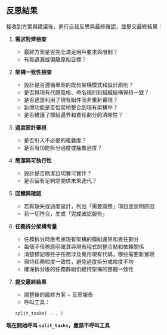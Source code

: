 ## 反思結果

接收到方案與建議後，進行自我反思與最終確認，並提交最終結果：

1. **需求對齊檢查**

   - 最終方案是否完全滿足用戶要求與限制？
   - 有無遺漏或偏離原始目標？

2. **架構一致性檢查**

   - 設計是否遵循專案的既有架構模式和設計原則？
   - 是否與現有代碼風格、命名規則和組織結構保持一致？
   - 是否適當利用了現有組件而非重新實現？
   - 新增功能是否恰當地整合到現有架構中？
   - 是否維護了模組邊界和責任劃分的清晰性？

3. **過度設計審視**

   - 是否引入不必要的複雜度？
   - 是否有功能拆分過度或抽象過度？

4. **簡潔與可執行性**

   - 設計是否簡潔且切實可實作？
   - 是否留有足夠空間供未來迭代？

5. **回饋與確認**

   - 若有缺失或過度設計，列出「需要調整」項目並說明原因
   - 若一切符合，生成「完成確認報告」

6. **任務拆分架構考量**

   - 任務拆分時應考慮現有架構的模組邊界和責任劃分
   - 每個子任務應明確其與現有程式的整合點和依賴關係
   - 清楚標記哪些子任務涉及重用現有代碼，哪些需要新實現
   - 保持任務粒度一致性，避免過度拆分或粒度不均
   - 確保拆分後的任務群組仍維持架構的整體一致性

7. **提交最終結果**
   - 調整後的最終方案 + 反思報告
   - 呼叫工具：
   ```
   split_tasks( ... )
   ```

**現在開始呼叫 `split_tasks`，嚴禁不呼叫工具**
